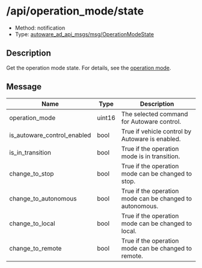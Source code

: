 # /api/operation_mode/state

- Method: notification
- Type: [autoware_ad_api_msgs/msg/OperationModeState](../../../types/autoware_ad_api_msgs/msg/operation_mode_state.md)

## Description

Get the operation mode state. For details, see the [operation mode](./index.md).

## Message

| Name                        | Type   | Description                                              |
| --------------------------- | ------ | -------------------------------------------------------- |
| operation_mode              | uint16 | The selected command for Autoware control.               |
| is_autoware_control_enabled | bool   | True if vehicle control by Autoware is enabled.          |
| is_in_transition            | bool   | True if the operation mode is in transition.             |
| change_to_stop              | bool   | True if the operation mode can be changed to stop.       |
| change_to_autonomous        | bool   | True if the operation mode can be changed to autonomous. |
| change_to_local             | bool   | True if the operation mode can be changed to local.      |
| change_to_remote            | bool   | True if the operation mode can be changed to remote.     |

